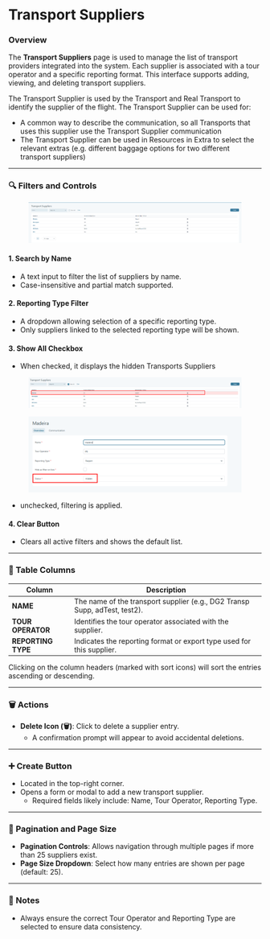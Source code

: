 # Transport Suppliers

### Overview

The **Transport Suppliers** page is used to manage the list of transport providers integrated into the system. Each supplier is associated with a tour operator and a specific reporting format. This interface supports adding, viewing, and deleting transport suppliers.

The Transport Supplier is used by the Transport and Real Transport to identify the supplier of the flight. The Transport Supplier can be used for:

* A common way to describe the communication, so all Transports that uses this supplier use the Transport Supplier communication
* The Transport Supplier can be used in Resources in Extra to select the relevant extras (e.g. different baggage options for two different transport suppliers)

***

### 🔍 Filters and Controls

<figure><img src="../.gitbook/assets/image (2) (1) (1) (1) (1) (1) (1) (1) (1) (1) (1) (1) (1) (1) (1) (1) (1) (1) (1) (1) (1) (1) (1) (1).png" alt=""><figcaption></figcaption></figure>

#### 1. **Search by Name**

* A text input to filter the list of suppliers by name.
* Case-insensitive and partial match supported.

#### 2. **Reporting Type Filter**

* A dropdown allowing selection of a specific reporting type.
* Only suppliers linked to the selected reporting type will be shown.

#### 3. **Show All Checkbox**

* When checked, it displays the hidden Transports Suppliers

<figure><img src="../.gitbook/assets/image (4) (1) (1) (1) (1) (1) (1) (1) (1) (1) (1) (1) (1) (1).png" alt=""><figcaption></figcaption></figure>

<figure><img src="../.gitbook/assets/image (1) (1) (1) (1) (1) (1) (1) (1) (1) (1) (1) (1) (1) (1) (1) (1) (1) (1) (1) (1) (1) (1) (1) (1) (1) (1) (1) (1) (1) (1) (1) (1).png" alt=""><figcaption></figcaption></figure>

* unchecked, filtering is applied.

#### 4. **Clear Button**

* Clears all active filters and shows the default list.

***

### 📄 Table Columns

| Column             | Description                                                                |
| ------------------ | -------------------------------------------------------------------------- |
| **NAME**           | The name of the transport supplier (e.g., DG2 Transp Supp, adTest, test2). |
| **TOUR OPERATOR**  | Identifies the tour operator associated with the supplier.                 |
| **REPORTING TYPE** | Indicates the reporting format or export type used for this supplier.      |

Clicking on the column headers (marked with sort icons) will sort the entries ascending or descending.

***

### 🗑️ Actions

* **Delete Icon (🗑️)**: Click to delete a supplier entry.
  * A confirmation prompt will appear to avoid accidental deletions.

***

### ➕ Create Button

* Located in the top-right corner.
* Opens a form or modal to add a new transport supplier.
  * Required fields likely include: Name, Tour Operator, Reporting Type.

***

### 📄 Pagination and Page Size

* **Pagination Controls**: Allows navigation through multiple pages if more than 25 suppliers exist.
* **Page Size Dropdown**: Select how many entries are shown per page (default: 25).

***

### 📌 Notes

* Always ensure the correct Tour Operator and Reporting Type are selected to ensure data consistency.
